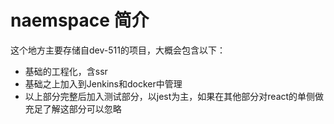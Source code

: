 # naemspace 简介
 
这个地方主要存储自dev-511的项目，大概会包含以下：

- 基础的工程化，含ssr
- 基础之上加入到Jenkins和docker中管理
- 以上部分完整后加入测试部分，以jest为主，如果在其他部分对react的单侧做充足了解这部分可以忽略
